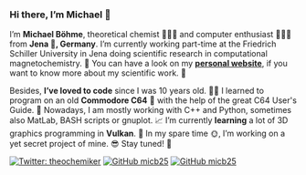 ### Hi there, I’m Michael 👋

I’m **Michael Böhme**, theoretical chemist 👨🏻‍🔬 and computer enthusiast 👨🏻‍💻 from **Jena 💚, Germany**. I’m currently working part-time at the Friedrich Schiller University in Jena doing scientific research in computational magnetochemistry. 🧲 You can have a look on my **[personal website](https://www.michael-böhme.de/)**, if you want to know more about my scientific work. 🧪

Besides, **I’ve loved to code** since I was 10 years old. 👦🏻 I learned to program on an old **Commodore C64** 👾 with the help of the great C64 User's Guide. 📖 Nowadays, I am mostly working with C++ and Python, sometimes also MatLab, BASH scripts or gnuplot. 📈 I’m currently **learning** a lot of 3D graphics programming in **Vulkan**. 🌋 In my spare time 🌞, I’m working on a yet secret project of mine. 😎 Stay tuned! 🖖

[![Twitter: theochemiker](https://img.shields.io/twitter/follow/theochemiker?style=social)](https://twitter.com/theochemiker)
[![GitHub micb25](https://img.shields.io/github/followers/micb25?label=follow&style=social)](https://github.com/micb25?tab=followers)
[![GitHub micb25](https://img.shields.io/github/stars/micb25?style=social)](https://github.com/micb25)

<!--
**micb25/micb25** is a ✨ _special_ ✨ repository because its `README.md` (this file) appears on your GitHub profile.

Here are some ideas to get you started:

- 🔭 I’m currently working on ...
- 🌱 I’m currently learning ...
- 👯 I’m looking to collaborate on ...
- 🤔 I’m looking for help with ...
- 💬 Ask me about ...
- 📫 How to reach me: ...
- 😄 Pronouns: ...
- ⚡ Fun fact: ...
-->
